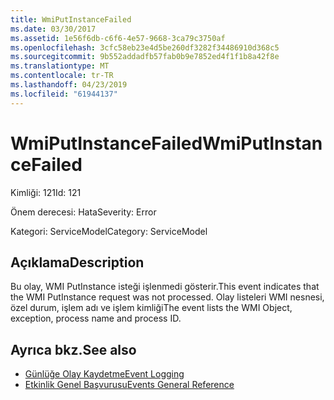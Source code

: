 ```yaml
---
title: WmiPutInstanceFailed
ms.date: 03/30/2017
ms.assetid: 1e56f6db-c6f6-4e57-9668-3ca79c3750af
ms.openlocfilehash: 3cfc58eb23e4d5be260df3282f34486910d368c5
ms.sourcegitcommit: 9b552addadfb57fab0b9e7852ed4f1f1b8a42f8e
ms.translationtype: MT
ms.contentlocale: tr-TR
ms.lasthandoff: 04/23/2019
ms.locfileid: "61944137"
---
```

# <a name="wmiputinstancefailed"></a><span data-ttu-id="31e39-102">WmiPutInstanceFailed</span><span class="sxs-lookup"><span data-stu-id="31e39-102">WmiPutInstanceFailed</span></span>
<span data-ttu-id="31e39-103">Kimliği: 121</span><span class="sxs-lookup"><span data-stu-id="31e39-103">Id: 121</span></span>  
  
 <span data-ttu-id="31e39-104">Önem derecesi: Hata</span><span class="sxs-lookup"><span data-stu-id="31e39-104">Severity: Error</span></span>  
  
 <span data-ttu-id="31e39-105">Kategori: ServiceModel</span><span class="sxs-lookup"><span data-stu-id="31e39-105">Category: ServiceModel</span></span>  
  
## <a name="description"></a><span data-ttu-id="31e39-106">Açıklama</span><span class="sxs-lookup"><span data-stu-id="31e39-106">Description</span></span>  
 <span data-ttu-id="31e39-107">Bu olay, WMI PutInstance isteği işlenmedi gösterir.</span><span class="sxs-lookup"><span data-stu-id="31e39-107">This event indicates that the WMI PutInstance request was not processed.</span></span> <span data-ttu-id="31e39-108">Olay listeleri WMI nesnesi, özel durum, işlem adı ve işlem kimliği</span><span class="sxs-lookup"><span data-stu-id="31e39-108">The event lists the WMI Object, exception, process name and process ID.</span></span>  
  
## <a name="see-also"></a><span data-ttu-id="31e39-109">Ayrıca bkz.</span><span class="sxs-lookup"><span data-stu-id="31e39-109">See also</span></span>

- [<span data-ttu-id="31e39-110">Günlüğe Olay Kaydetme</span><span class="sxs-lookup"><span data-stu-id="31e39-110">Event Logging</span></span>](../../../../../docs/framework/wcf/diagnostics/event-logging/index.md)
- [<span data-ttu-id="31e39-111">Etkinlik Genel Başvurusu</span><span class="sxs-lookup"><span data-stu-id="31e39-111">Events General Reference</span></span>](../../../../../docs/framework/wcf/diagnostics/event-logging/events-general-reference.md)
